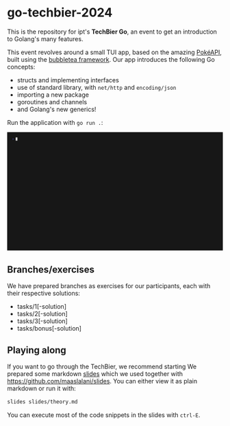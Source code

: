 # go-techbier-2024

This is the repository for ipt's **TechBier Go**, an event to get an
introduction to Golang's many features.

This event revolves around a small TUI app, based on the amazing
[PokéAPI](https://pokeapi.co/), built using the
[bubbletea framework](https://github.com/charmbracelet/bubbletea). Our app
introduces the following Go concepts:

- structs and implementing interfaces
- use of standard library, with `net/http` and `encoding/json`
- importing a new package
- goroutines and channels
- and Golang's new generics!

Run the application with `go run .`:

![](/assets/demo.gif)

## Branches/exercises

We have prepared branches as exercises for our participants, each with their
respective solutions:

- tasks/1[-solution]
- tasks/2[-solution]
- tasks/3[-solution]
- tasks/bonus[-solution]

## Playing along

If you want to go through the TechBier, we recommend starting We prepared some
markdown [slides](/slides/theory.md) which we used together with
https://github.com/maaslalani/slides. You can either view it as plain markdown
or run it with:

```bash
slides slides/theory.md
```

You can execute most of the code snippets in the slides with `ctrl-E`.
